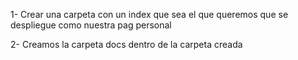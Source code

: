 ﻿1- Crear una carpeta con un index que sea el que queremos que se despliegue como nuestra pag personal

2- Creamos la carpeta docs dentro de la carpeta creada
